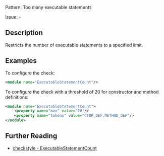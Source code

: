 Pattern: Too many executable statements

Issue: -

## Description

Restricts the number of executable statements to a specified limit. 

## Examples

To configure the check: 


```xml
<module name="ExecutableStatementCount"/>
```
        

To configure the check with a threshold of 20 for constructor and method definitions: 


```xml
<module name="ExecutableStatementCount">
    <property name="max" value="20"/>
    <property name="tokens" value="CTOR_DEF,METHOD_DEF"/>
</module>
```

## Further Reading

* [checkstyle - ExecutableStatementCount](http://checkstyle.sourceforge.net/config_sizes.html#ExecutableStatementCount)
